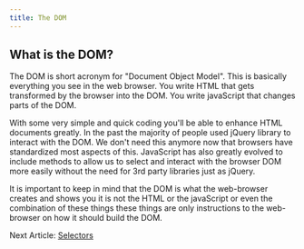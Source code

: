 ```yaml
---
title: The DOM
---
```


## What is the DOM?

The DOM is short acronym for "Document Object Model".  This is basically everything you see in the web browser. You write HTML that gets transformed by the browser into the DOM. You write javaScript that changes parts of the DOM.

With some very simple and quick coding you'll be able to enhance HTML documents greatly.  In the past the majority of people used jQuery library to interact with the DOM.  We don't need this anymore now that browsers have standardized most aspects of this. JavaScript has also greatly evolved to include methods to allow us to select and interact with the browser DOM more easily without the need for 3rd party libraries just as jQuery.

It is important to keep in mind that the DOM is what the web-browser creates and shows you it is not the HTML or the javaScript or even the combination of these things these things are only instructions to the web-browser on how it should build the DOM.

<div class="nextArticle">

Next Article: [Selectors](/Learning/04_Selectors/)
</div>
